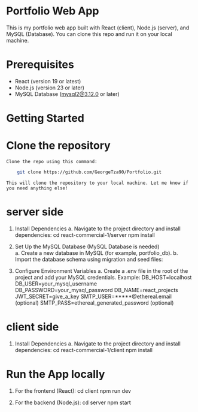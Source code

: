 # Portfolio Web App

This is my portfolio web app built with React (client), Node.js (server), and MySQL (Database). 
You can clone this repo and run it on your local machine.

# Prerequisites
- React (version 19 or latest)
- Node.js (version 23 or later)
- MySQL Database (mysql2@3.12.0 or later)

# Getting Started
# Clone the repository
    Clone the repo using this command:
    
```bash
    git clone https://github.com/GeorgeTza90/Portfolio.git
```
    This will clone the repository to your local machine. Let me know if you need anything else! 

# server side
1. Install Dependencies
    a. Navigate to the project directory and install dependencies:
        cd react-commercial-1/server
        npm install

2. Set Up the MySQL Database (MySQL Database is needed)        
    a. Create a new database in MySQL (for example, portfolio_db).
    b. Import the database schema using migration and seed files:

3. Configure Environment Variables
    a. Create a .env file in the root of the project and add your MySQL credentials. 
        Example: 
            DB_HOST=localhost
            DB_USER=your_mysql_username
            DB_PASSWORD=your_mysql_password
            DB_NAME=react_projects
            JWT_SECRET=give_a_key
            SMTP_USER=*****@ethereal.email (optional)
            SMTP_PASS=ethereal_generated_password (optional)

# client side
1. Install Dependencies
    a. Navigate to the project directory and install dependencies:
        cd react-commercial-1/client
        npm install

# Run the App locally
1. For the frontend (React):
    cd client
    npm run dev

2. For the backend (Node.js):
    cd server
    npm start



